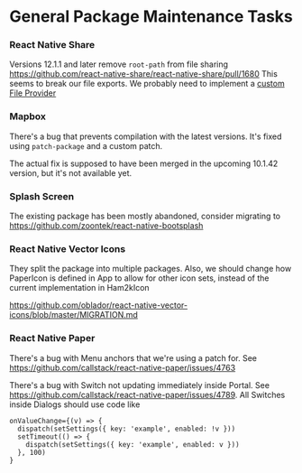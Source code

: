 # General Package Maintenance Tasks


### React Native Share

Versions 12.1.1 and later remove `root-path` from file sharing https://github.com/react-native-share/react-native-share/pull/1680
This seems to break our file exports. We probably need to implement a [custom File Provider](https://react-native-share.github.io/react-native-share/docs/install#adding-your-implementation-of-fileprovider)


### Mapbox

There's a bug that prevents compilation with the latest versions. It's fixed using `patch-package` and a custom patch.

The actual fix is supposed to have been merged in the upcoming 10.1.42 version, but it's not available yet.



### Splash Screen

The existing package has been mostly abandoned, consider migrating to https://github.com/zoontek/react-native-bootsplash



### React Native Vector Icons

They split the package into multiple packages. Also, we should change how PaperIcon is defined in App to allow
for other icon sets, instead of the current implementation in Ham2kIcon

https://github.com/oblador/react-native-vector-icons/blob/master/MIGRATION.md


### React Native Paper

There's a bug with Menu anchors that we're using a patch for.
See https://github.com/callstack/react-native-paper/issues/4763

There's a bug with Switch not updating immediately inside Portal.
See https://github.com/callstack/react-native-paper/issues/4789.
All Switches inside Dialogs should use code like
```
onValueChange={(v) => {
  dispatch(setSettings({ key: 'example', enabled: !v }))
  setTimeout(() => {
    dispatch(setSettings({ key: 'example', enabled: v }))
  }, 100)
}
```

